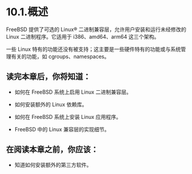 # 10.1.概述

 FreeBSD 提供了可选的 Linux® 二进制兼容层，允许用户安装和运行未经修改的 Linux 二进制程序。它适用于 i386、amd64、arm64 这三个架构。
 
 一些 Linux 特有的功能还没有被支持；这主要是一些硬件特有的功能或与系统管理有关的功能，如 cgroups、namespaces。

## 读完本章后，你将知道：

- 如何在 FreeBSD 系统上启用 Linux 二进制兼容层。

- 如何安装额外的 Linux 依赖库。

- 如何在 FreeBSD 系统上安装 Linux 应用程序。

- FreeBSD 中的 Linux 兼容层的实现细节。

## 在阅读本章之前，你应该：

- 知道如何安装额外的第三方软件。
